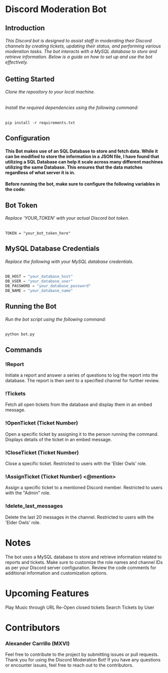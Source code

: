 # Discord Moderation Bot
## Introduction
###### This Discord bot is designed to assist staff in moderating their Discord channels by creating tickets, updating their status, and performing various moderation tasks. The bot interacts with a MySQL database to store and retrieve information. Below is a guide on how to set up and use the bot effectively.

## Getting Started
###### Clone the repository to your local machine.
###### Install the required dependencies using the following command:

`pip install -r requirements.txt`

## Configuration
#### This Bot makes use of an SQL Database to store and fetch data. While it can be modified to store the information in a JSON file, I have found that utilizing a SQL Database can help it scale across many different machines utilizing the same Database. This ensures that the data matches regardless of what server it is in.

#### Before running the bot, make sure to configure the following variables in the code:

## Bot Token
###### Replace 'YOUR_TOKEN' with your actual Discord bot token.
`TOKEN = "your_bot_token_here"`

## MySQL Database Credentials
###### Replace the following with your MySQL database credentials.

```python
DB_HOST = "your_database_host"
DB_USER = "your_database_user"
DB_PASSWORD = "your_database_password"
DB_NAME = "your_database_name"
```

## Running the Bot
###### Run the bot script using the following command:

`python bot.py`


## Commands
### !Report
Initiate a report and answer a series of questions to log the report into the database. The report is then sent to a specified channel for further review.

### !Tickets
Fetch all open tickets from the database and display them in an embed message.

### !OpenTicket (Ticket Number)
Open a specific ticket by assigning it to the person running the command. Displays details of the ticket in an embed message.

### !CloseTicket (Ticket Number)
Close a specific ticket. Restricted to users with the 'Elder Owls' role.

### !AssignTicket (Ticket Number) <@mention>
Assign a specific ticket to a mentioned Discord member. Restricted to users with the "Admin" role.

### !delete_last_messages
Delete the last 20 messages in the channel. Restricted to users with the 'Elder Owls' role.

# Notes
The bot uses a MySQL database to store and retrieve information related to reports and tickets.
Make sure to customize the role names and channel IDs as per your Discord server configuration.
Review the code comments for additional information and customization options.

# Upcoming Features
Play Music through URL
Re-Open closed tickets
Search Tickets by User

# Contributors
### Alexander Carrillo (MXVI)

Feel free to contribute to the project by submitting issues or pull requests.
Thank you for using the Discord Moderation Bot! If you have any questions or encounter issues, feel free to reach out to the contributors.
